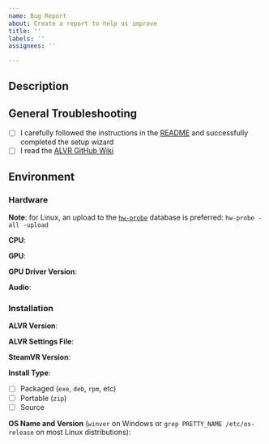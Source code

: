 ```yaml
---
name: Bug Report
about: Create a report to help us improve
title: ''
labels: ''
assignees: ''

---
```


<!-- Note: If the bug affects multiple games, please open an issue for each game with the name of the game in the title. -->


## Description
<!-- Please add a brief summary of your issue -->

<!-- If this is a regression, please do some bisection testing in the nightly releases history to find the first release that manifests the problem. -->

## General Troubleshooting
- [ ] I carefully followed the instructions in the [README](https://github.com/alvr-org/ALVR/blob/master/README.md) and successfully completed the setup wizard
- [ ] I read the [ALVR GitHub Wiki](https://github.com/alvr-org/ALVR/wiki)

## Environment

### Hardware
**Note**: for Linux, an upload to the [`hw-probe`](https://linux-hardware.org/) database is preferred: `hw-probe -all -upload`

**CPU**:

**GPU**:

**GPU Driver Version**:

**Audio**:

### Installation
**ALVR Version**:

**ALVR Settings File**:

**SteamVR Version**:

**Install Type**:
- [ ] Packaged (`exe`, `deb`, `rpm`, etc)
- [ ] Portable (`zip`)
- [ ] Source

**OS Name and Version** (`winver` on Windows or `grep PRETTY_NAME /etc/os-release` on most Linux distributions):

<!-- Feature Requests
The quickest way to get a new feature is to file a pull request; these will be considered, but may be closed if they're something we're not actively planning to work on. -->
